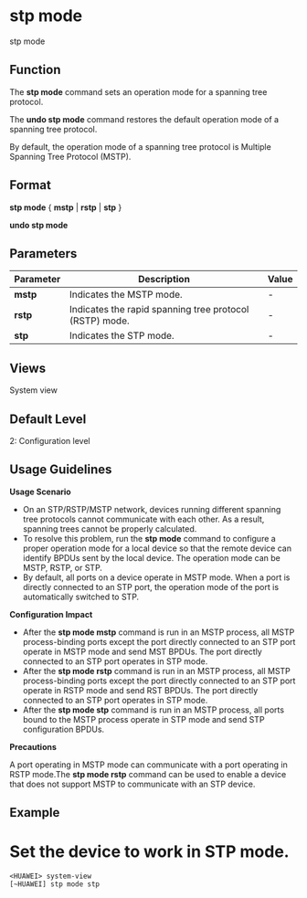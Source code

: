 stp mode
========

stp mode

Function
--------



The **stp mode** command sets an operation mode for a spanning tree protocol.

The **undo stp mode** command restores the default operation mode of a spanning tree protocol.



By default, the operation mode of a spanning tree protocol is Multiple Spanning Tree Protocol (MSTP).


Format
------

**stp mode** { **mstp** | **rstp** | **stp** }

**undo stp mode**


Parameters
----------

| Parameter | Description | Value |
| --- | --- | --- |
| **mstp** | Indicates the MSTP mode. | - |
| **rstp** | Indicates the rapid spanning tree protocol (RSTP) mode. | - |
| **stp** | Indicates the STP mode. | - |



Views
-----

System view


Default Level
-------------

2: Configuration level


Usage Guidelines
----------------

**Usage Scenario**

* On an STP/RSTP/MSTP network, devices running different spanning tree protocols cannot communicate with each other. As a result, spanning trees cannot be properly calculated.
* To resolve this problem, run the **stp mode** command to configure a proper operation mode for a local device so that the remote device can identify BPDUs sent by the local device. The operation mode can be MSTP, RSTP, or STP.
* By default, all ports on a device operate in MSTP mode. When a port is directly connected to an STP port, the operation mode of the port is automatically switched to STP.

**Configuration Impact**

* After the **stp mode mstp** command is run in an MSTP process, all MSTP process-binding ports except the port directly connected to an STP port operate in MSTP mode and send MST BPDUs. The port directly connected to an STP port operates in STP mode.
* After the **stp mode rstp** command is run in an MSTP process, all MSTP process-binding ports except the port directly connected to an STP port operate in RSTP mode and send RST BPDUs. The port directly connected to an STP port operates in STP mode.
* After the **stp mode stp** command is run in an MSTP process, all ports bound to the MSTP process operate in STP mode and send STP configuration BPDUs.

**Precautions**



A port operating in MSTP mode can communicate with a port operating in RSTP mode.The **stp mode rstp** command can be used to enable a device that does not support MSTP to communicate with an STP device.




Example
-------

# Set the device to work in STP mode.
```
<HUAWEI> system-view
[~HUAWEI] stp mode stp

```